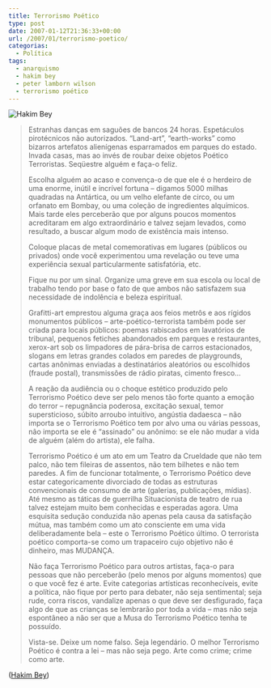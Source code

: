 ```yaml
---
title: Terrorismo Poético
type: post
date: 2007-01-12T21:36:33+00:00
url: /2007/01/terrorismo-poetico/
categorias:
  - Política
tags:
  - anarquismo
  - hakim bey
  - peter lamborn wilson
  - terrorismo poético
---
```


![Hakim Bey](/wp-content/uploads/2007/01/bey-site.gif)

> Estranhas danças em saguões de bancos 24 horas. Espetáculos pirotécnicos não autorizados. “Land-art”, “earth-works” como bizarros artefatos alienígenas esparramados em parques do estado. Invada casas, mas ao invés de roubar deixe objetos Poético Terroristas. Seqüestre alguém e faça-o feliz.
>
> Escolha alguém ao acaso e convença-o de que ele é o herdeiro de uma enorme, inútil e incrível fortuna – digamos 5000 milhas quadradas na Antártica, ou um velho elefante de circo, ou um orfanato em Bombay, ou uma coleção de ingredientes alquímicos. Mais tarde eles perceberão que por alguns poucos momentos acreditaram em algo extraordinário e talvez sejam levados, como resultado, a buscar algum modo de existência mais intenso.
>
> Coloque placas de metal comemorativas em lugares (públicos ou privados) onde você experimentou uma revelação ou teve uma experiência sexual particularmente satisfatória, etc.
>
> Fique nu por um sinal. Organize uma greve em sua escola ou local de trabalho tendo por base o fato de que ambos não satisfazem sua necessidade de indolência e beleza espiritual.
>
> Grafitti-art emprestou alguma graça aos feios metrôs e aos rígidos monumentos públicos – arte-poético-terrorista também pode ser criada para locais públicos: poemas rabiscados em lavatórios de tribunal, pequenos fetiches abandonados em parques e restaurantes, xerox-art sob os limpadores de pára-brisa de carros estacionados, slogans em letras grandes colados em paredes de playgrounds, cartas anônimas enviadas a destinatários aleatórios ou escolhidos (fraude postal), transmissões de rádio piratas, cimento fresco…
>
> A reação da audiência ou o choque estético produzido pelo Terrorismo Poético deve ser pelo menos tão forte quanto a emoção do terror – repugnância poderosa, excitação sexual, temor supersticioso, súbito arroubo intuitivo, angústia dadaesca – não importa se o Terrorismo Poético tem por alvo uma ou várias pessoas, não importa se ele é “assinado” ou anônimo: se ele não mudar a vida de alguém (além do artista), ele falha.
>
> Terrorismo Poético é um ato em um Teatro da Crueldade que não tem palco, não tem fileiras de assentos, não tem bilhetes e não tem paredes. A fim de funcionar totalmente, o Terrorismo Poético deve estar categoricamente divorciado de todas as estruturas convencionais de consumo de arte (galerias, publicações, mídias). Até mesmo as táticas de guerrilha Situacionista de teatro de rua talvez estejam muito bem conhecidas e esperadas agora. Uma esquisita sedução conduzida não apenas pela causa da satisfação mútua, mas também como um ato consciente em uma vida deliberadamente bela – este o Terrorismo Poético último. O terrorista poético comporta-se como um trapaceiro cujo objetivo não é dinheiro, mas MUDANÇA.
>
> Não faça Terrorismo Poético para outros artistas, faça-o para pessoas que não perceberão (pelo menos por alguns momentos) que o que você fez é arte. Evite categorias artísticas reconhecíveis, evite a política, não fique por perto para debater, não seja sentimental; seja rude, corra riscos, vandalize apenas o que deve ser desfigurado, faça algo de que as crianças se lembrarão por toda a vida – mas não seja espontâneo a não ser que a Musa do Terrorismo Poético tenha te possuído.
>
> Vista-se. Deixe um nome falso. Seja legendário. O melhor Terrorismo Poético é contra a lei – mas não seja pego. Arte como crime; crime como arte.

([Hakim Bey][1])

[1]: http://www.hermetic.com/bey/
